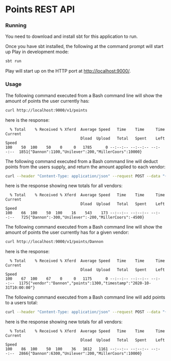 # Points REST API

### Running

You need to download and install sbt for this application to run.

Once you have sbt installed, the following at the command prompt will start up Play in development mode:

```bash
sbt run
```

Play will start up on the HTTP port at <http://localhost:9000/>.   

### Usage

The following command executed from a Bash command line will show the amount of points the user currently has:
```bash
curl http://localhost:9000/v1/points
```
here is the response:

```routes
  % Total    % Received % Xferd  Average Speed   Time    Time     Time  Current
                                 Dload  Upload   Total   Spent    Left  Speed
100    50  100    50    0     0   1785      0 --:--:-- --:--:-- --:--:--  1851{"Dannon":1100,"Unilever":200,"MillerCoors":10000}
```

The following command executed from a Bash command line will deduct points from the users supply, and return the amount applied to each vendor:

```bash
curl --header "Content-Type: application/json" --request POST --data "{\"points\": 5000}" http://localhost:9000/v1/points/deduct
```
here is the response showing new totals for all vendors:

```routes
  % Total    % Received % Xferd  Average Speed   Time    Time     Time  Current
                                 Dload  Upload   Total   Spent    Left  Speed
100    66  100    50  100    16    543    173 --:--:-- --:--:-- --:--:--   725{"Dannon":-300,"Unilever":-200,"MillerCoors":-4500}
```

The following command executed from a Bash command line will show the amount of points the user currently has for a given vendor:
```bash
curl http://localhost:9000/v1/points/Dannon
```
here is the response:

```routes
  % Total    % Received % Xferd  Average Speed   Time    Time     Time  Current
                                 Dload  Upload   Total   Spent    Left  Speed
100    67  100    67    0     0   1175      0 --:--:-- --:--:-- --:--:--  1175{"vendor":"Dannon","points":1300,"timestamp":"2020-10-31T10:00:00"}
```

The following command executed from a Bash command line will add points to a users total:
```bash
curl --header "Content-Type: application/json" --request POST --data "{\"vendor\": \"Dannon\", \"points\": 5000}" http://localhost:9000/v1/points/add
```
here is the response showing new totals for all vendors:

```routes
  % Total    % Received % Xferd  Average Speed   Time    Time     Time  Current
                                 Dload  Upload   Total   Spent    Left  Speed
100    86  100    50  100    36   1612   1161 --:--:-- --:--:-- --:--:--  2866{"Dannon":6300,"Unilever":200,"MillerCoors":10000}
```
